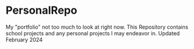 # PersonalRepo
My "portfolio" not too much to look at right now. 
This Repository contains school projects and any personal projects I may endeavor in.
Updated February 2024

